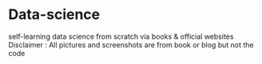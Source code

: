 # Data-science
self-learning data science from scratch via books &amp; official websites
Disclaimer : All pictures and screenshots are from book or blog but not the code
